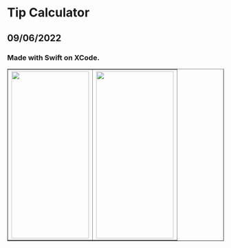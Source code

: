 # Tip Calculator
## 09/06/2022
### Made with Swift on XCode.

<table border = 1 align = center>
    <tr>
      <th cellpadding = 25 align = center ><img src="https://user-images.githubusercontent.com/65494126/188925646-b5050bdc-b9a0-4cb4-b590-4ffaadfd05d2.png" height=389.5652 width=180></img> </th>
      <th cellpadding = 25 align = center><img src="https://user-images.githubusercontent.com/65494126/188925655-a1aee67b-faac-4e7d-9c0c-c6068bdf05da.png" height=389.5652 width=180></img> </th>
    </tr>
</table>

